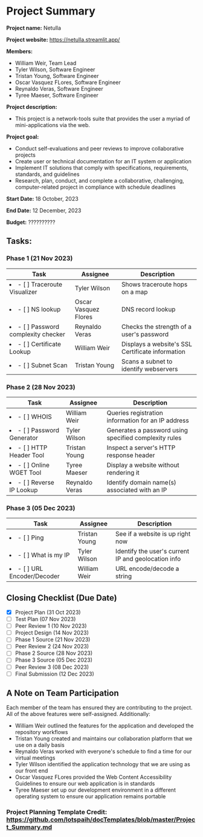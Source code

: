 # Project Summary

**Project name:** Netulla

**Project website:** https://netulla.streamlit.app/

**Members:**
- William Weir, Team Lead
- Tyler Wilson, Software Engineer
- Tristan Young, Software Engineer
- Oscar Vasquez FLores, Software Engineer
- Reynaldo Veras, Software Engineer
- Tyree Maeser, Software Engineer

**Project description:** 
- This project is a network-tools suite that provides the user a myriad of mini-applications via the web.

**Project goal:** 
- Conduct self-evaluations and peer reviews to improve collaborative projects
- Create user or technical documentation for an IT system or application
- Implement IT solutions that comply with specifications, requirements, standards, and guidelines
- Research, plan, conduct, and complete a collaborative, challenging, computer-related project in compliance with schedule deadlines

**Start Date:** 18 October, 2023

**End Date:** 12 December, 2023

**Budget:** ??????????

## Tasks:
### Phase 1 (21 Nov 2023)
|Task             | Assignee | Description |
|-----------------|----------|-------|
| <li>- [ ] Traceroute Visualizer</li>| Tyler Wilson | Shows traceroute hops on a map |
| <li>- [ ] NS lookup</li>| Oscar Vasquez Flores | DNS record lookup |
| <li>- [ ] Password complexity checker</li>| Reynaldo Veras | Checks the strength of a user's password |
| <li>- [ ] Certificate Lookup</li>| William Weir | Displays a website's SSL Certificate information |
| <li>- [ ] Subnet Scan</li>| Tristan Young | Scans a subnet to identify webservers |

### Phase 2 (28 Nov 2023)
|Task             | Assignee | Description |
|-----------------|----------|-------|
| <li>- [ ] WHOIS</li>| William Weir | Queries registration information for an IP address |
| <li>- [ ] Password Generator</li>| Tyler Wilson | Generates a password using specified complexity rules |
| <li>- [ ] HTTP Header Tool</li>| Tristan Young | Inspect a server's HTTP response header  |
| <li>- [ ] Online WGET Tool</li>| Tyree Maeser | Display a website without rendering it |
| <li>- [ ] Reverse IP Lookup</li>| Reynaldo Veras | Identify domain name(s) associated with an IP |

### Phase 3 (05 Dec 2023)
|Task             | Assignee | Description |
|-----------------|----------|-------|
| <li>- [ ] Ping</li>| Tristan Young | See if a website is up right now |
| <li>- [ ] What is my IP</li>| Tyler Wilson | Identify the user's current IP and geolocation info |
| <li>- [ ] URL Encoder/Decoder</li>| William Weir | URL encode/decode a string |

## Closing Checklist (Due Date)

- [x]  Project Plan (31 Oct 2023)
- [ ]  Test Plan (07 Nov 2023)
- [ ]  Peer Review 1 (10 Nov 2023)
- [ ]  Project Design (14 Nov 2023)
- [ ]  Phase 1 Source (21 Nov 2023)
- [ ]  Peer Review 2 (24 Nov 2023)
- [ ]  Phase 2 Source (28 Nov 2023)
- [ ]  Phase 3 Source (05 Dec 2023)
- [ ]  Peer Review 3 (08 Dec 2023)
- [ ]  Final Submission (12 Dec 2023)

## A Note on Team Participation
Each member of the team has ensured they are contributing to the project. All of the above features were self-assigned. Additionally:
- William Weir outlined the features for the application and developed the repository workflows
- Tristan Young created and maintains our collaboration platform that we use on a daily basis
- Reynaldo Veras worked with everyone's schedule to find a time for our virtual meetings
- Tyler Wilson identified the application technology that we are using as our front end
- Oscar Vasquez FLores provided the Web Content Accessibility Guidelines to ensure our web application is in standards
- Tyree Maeser set up our development environment in a different operating system to ensure our application remains portable

### Project Planning Template Credit: https://github.com/lotspaih/docTemplates/blob/master/Project_Summary.md
